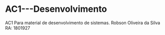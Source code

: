 # AC1---Desenvolvimento
AC1 Para material de desenvolvimento de sistemas.
Robson Oliveira da Silva RA: 1801927
